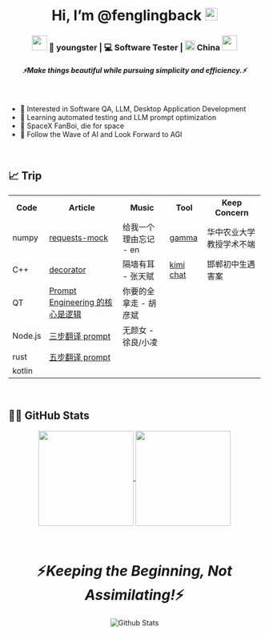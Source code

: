 <h1 align="center">Hi, I’m @fenglingback <img src="https://media.giphy.com/media/hvRJCLFzcasrR4ia7z/giphy.gif" width="25px"></h1>

<div align="center">
<h3><img src="https://media.giphy.com/media/WUlplcMpOCEmTGBtBW/giphy.gif" width="30"> 🧑 youngster | 💻 Software Tester | <img src="https://upload.wikimedia.org/wikipedia/commons/f/fa/Flag_of_the_People%27s_Republic_of_China.svg" width="20"> China <img src="https://media.giphy.com/media/WUlplcMpOCEmTGBtBW/giphy.gif" width="30"></h3>
</div>

<h5 align="center">
  <i>⚡️Make things beautiful while pursuing simplicity and efficiency.⚡️</i>
</h5>

<br>


- 👀 Interested in Software QA, LLM, Desktop Application Development
- 🌱 Learning automated testing and LLM prompt optimization
- 🔭 SpaceX FanBoi, die for space
- :robot: Follow the Wave of AI and Look Forward to AGI

<br>

## 📈 Trip


<table align="center">
    <tr>
      <th>Code</th><th>Article</th><th>Music</th><th>Tool</th><th>Keep Concern</th>
    </tr>
    <tr>
      <td>numpy</td><td><a href="https://requests-mock.readthedocs.io/en/latest/overview.html">requests-mock</a></td><td>给我一个理由忘记 - en</td><td><a href="https://gamma.app/create/generate">gamma</a></td><td>华中农业大学教授学术不端</td>
    </tr>
    <tr>
      <td>C++</td><td><a href="https://realpython.com/primer-on-python-decorators/">decorator</a></td><td>隔墙有耳 - 张天赋</td><td><a href="https://kimi.moonshot.cn">kimi chat</a></td><td>邯郸初中生遇害案</td>
    </tr>
    <tr>
      <td>QT</td><td><a href="https://baoyu.io/blog/prompt-engineering/the-core-of-prompt-engineering">Prompt Engineering 的核心是逻辑</a></td><td>你要的全拿走 - 胡彦斌</td><td></td><td></td>
    </tr>
    <tr>
      <td>Node.js</td><td><a href="https://baoyu.io/blog/prompt-engineering/translator-gpt-prompt-v2">三步翻译 prompt</a></td><td>无颜女 - 徐良/小凌</td><td></td><td></td>
    </tr>
    <tr>
      <td>rust</td><td><a href="https://baoyu.io/blog/prompt-engineering/three-ai-agents-and-four-steps-flow-prompt">五步翻译 prompt</a></td><td></td><td></td><td></td>
    </tr>
    <tr>
      <td>kotlin</td><td></td><td></td><td></td><td></td>
    </tr>
    
</table>

<br>


## :man_technologist: GitHub Stats
<p align="center">
  <a href="https://github.com/fenglingback?tab=repositories">
    <img height=190 align="center" src="https://github-readme-stats.vercel.app/api?username=fenglingback&show_icons=true&theme=algolia&include_all_commits=true&count_private=true" />
    <img height=190 align="center" src="https://github-readme-stats.vercel.app/api/top-langs/?username=fenglingback&langs_count=8&theme=algolia" />
  </a>
</p>

<br>

<h1 align='center'>⚡️<i>Keeping the Beginning, Not Assimilating!</i>⚡️</h1>

<p align="center">
        <img src="https://raw.githubusercontent.com/mayhemantt/mayhemantt/Update/svg/Bottom.svg" alt="Github Stats" />
</p>